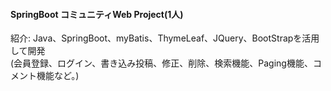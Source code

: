 <h4>SpringBoot コミュニティWeb Project(1人)</h4>

紹介: Java、SpringBoot、myBatis、ThymeLeaf、JQuery、BootStrapを活用して開発 <br>
(会員登録、ログイン、書き込み投稿、修正、削除、検索機能、Paging機能、コメント機能など。)
